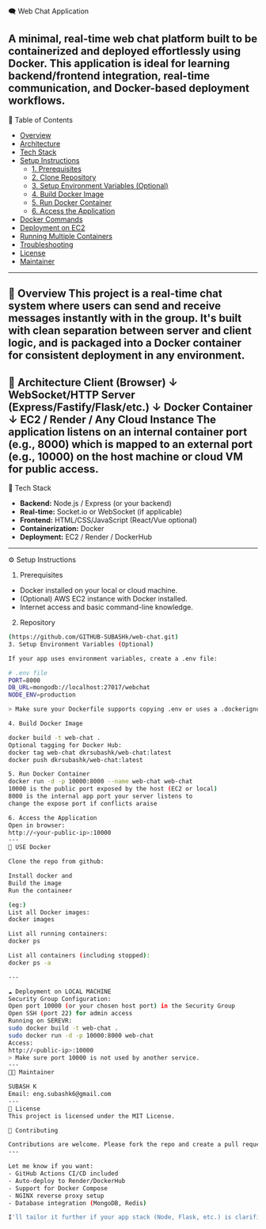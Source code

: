 🗨️ Web Chat Application

A minimal, real-time web chat platform built to be containerized and deployed effortlessly using Docker. 
This application is ideal for learning backend/frontend integration, real-time communication, and Docker-based deployment workflows.
---
📌 Table of Contents

- [Overview](#-overview)
- [Architecture](#-architecture)
- [Tech Stack](#-tech-stack)
- [Setup Instructions](#-setup-instructions)
  - [1. Prerequisites](#1-prerequisites)
  - [2. Clone Repository](#2-clone-repository)
  - [3. Setup Environment Variables (Optional)](#3-setup-environment-variables-optional)
  - [4. Build Docker Image](#4-build-docker-image)
  - [5. Run Docker Container](#5-run-docker-container)
  - [6. Access the Application](#6-access-the-application)
- [Docker Commands](#-docker-commands)
- [Deployment on EC2](#-deployment-on-ec2)
- [Running Multiple Containers](#-running-multiple-containers)
- [Troubleshooting](#-troubleshooting)
- [License](#-license)
- [Maintainer](#-maintainer)
---
📖 Overview
This project is a real-time chat system where users can send and receive messages instantly with in the group. 
It's built with clean separation between server and client logic, and is packaged into a Docker container for consistent deployment in any environment.
---
🧱 Architecture
Client (Browser) ↓ WebSocket/HTTP Server (Express/Fastify/Flask/etc.) ↓ Docker Container ↓ EC2 / Render / Any Cloud Instance
The application listens on an internal container port (e.g., 8000) which is mapped to an external port (e.g., 10000) on the host machine or cloud VM for public access.
---
🧰 Tech Stack

- **Backend:** Node.js / Express (or your backend)
- **Real-time:** Socket.io or WebSocket (if applicable)
- **Frontend:** HTML/CSS/JavaScript (React/Vue optional)
- **Containerization:** Docker
- **Deployment:** EC2 / Render / DockerHub
---
⚙️ Setup Instructions

1. Prerequisites

- Docker installed on your local or cloud machine.
- (Optional) AWS EC2 instance with Docker installed.
- Internet access and basic command-line knowledge.

2. Repository

```bash
(https://github.com/GITHUB-SUBASHk/web-chat.git)
3. Setup Environment Variables (Optional)

If your app uses environment variables, create a .env file:

# .env file
PORT=8000
DB_URL=mongodb://localhost:27017/webchat
NODE_ENV=production

> Make sure your Dockerfile supports copying .env or uses a .dockerignore correctly.

4. Build Docker Image

docker build -t web-chat .
Optional tagging for Docker Hub:
docker tag web-chat dkrsubashk/web-chat:latest
docker push dkrsubashk/web-chat:latest

5. Run Docker Container
docker run -d -p 10000:8000 --name web-chat web-chat
10000 is the public port exposed by the host (EC2 or local)
8000 is the internal app port your server listens to
change the expose port if conflicts araise 

6. Access the Application
Open in browser:
http://<your-public-ip>:10000
---
🐳 USE Docker

Clone the repo from github:

Install docker and
Build the image
Run the containeer

(eg:)
List all Docker images:
docker images

List all running containers:
docker ps

List all containers (including stopped):
docker ps -a

---

☁️ Deployment on LOCAL MACHINE
Security Group Configuration:
Open port 10000 (or your chosen host port) in the Security Group
Open SSH (port 22) for admin access
Running on SEREVR:
sudo docker build -t web-chat .
sudo docker run -d -p 10000:8000 web-chat
Access:
http://<public-ip>:10000
> Make sure port 10000 is not used by another service.
---
🧑‍💻 Maintainer

SUBASH K
Email: eng.subashk6@gmail.com
---
📄 License
This project is licensed under the MIT License.

🙌 Contributing

Contributions are welcome. Please fork the repo and create a pull request. For major changes, please open an issue first to discuss the proposed change.
---

Let me know if you want:
- GitHub Actions CI/CD included
- Auto-deploy to Render/DockerHub
- Support for Docker Compose
- NGINX reverse proxy setup
- Database integration (MongoDB, Redis)

I'll tailor it further if your app stack (Node, Flask, etc.) is clarified.


